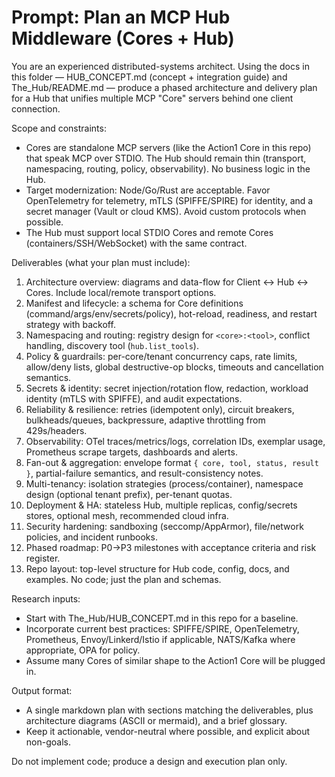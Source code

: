 # Prompt: Plan an MCP Hub Middleware (Cores + Hub)

You are an experienced distributed-systems architect. Using the docs in this folder — HUB_CONCEPT.md (concept + integration guide) and The_Hub/README.md — produce a phased architecture and delivery plan for a Hub that unifies multiple MCP "Core" servers behind one client connection.

Scope and constraints:
- Cores are standalone MCP servers (like the Action1 Core in this repo) that speak MCP over STDIO. The Hub should remain thin (transport, namespacing, routing, policy, observability). No business logic in the Hub.
- Target modernization: Node/Go/Rust are acceptable. Favor OpenTelemetry for telemetry, mTLS (SPIFFE/SPIRE) for identity, and a secret manager (Vault or cloud KMS). Avoid custom protocols when possible.
- The Hub must support local STDIO Cores and remote Cores (containers/SSH/WebSocket) with the same contract.

Deliverables (what your plan must include):
1) Architecture overview: diagrams and data-flow for Client ↔ Hub ↔ Cores. Include local/remote transport options.
2) Manifest and lifecycle: a schema for Core definitions (command/args/env/secrets/policy), hot-reload, readiness, and restart strategy with backoff.
3) Namespacing and routing: registry design for `<core>:<tool>`, conflict handling, discovery tool (`hub.list_tools`).
4) Policy & guardrails: per-core/tenant concurrency caps, rate limits, allow/deny lists, global destructive-op blocks, timeouts and cancellation semantics.
5) Secrets & identity: secret injection/rotation flow, redaction, workload identity (mTLS with SPIFFE), and audit expectations.
6) Reliability & resilience: retries (idempotent only), circuit breakers, bulkheads/queues, backpressure, adaptive throttling from 429s/headers.
7) Observability: OTel traces/metrics/logs, correlation IDs, exemplar usage, Prometheus scrape targets, dashboards and alerts.
8) Fan-out & aggregation: envelope format `{ core, tool, status, result }`, partial-failure semantics, and result-consistency notes.
9) Multi-tenancy: isolation strategies (process/container), namespace design (optional tenant prefix), per-tenant quotas.
10) Deployment & HA: stateless Hub, multiple replicas, config/secrets stores, optional mesh, recommended cloud infra.
11) Security hardening: sandboxing (seccomp/AppArmor), file/network policies, and incident runbooks.
12) Phased roadmap: P0→P3 milestones with acceptance criteria and risk register.
13) Repo layout: top-level structure for Hub code, config, docs, and examples. No code; just the plan and schemas.

Research inputs:
- Start with The_Hub/HUB_CONCEPT.md in this repo for a baseline.
- Incorporate current best practices: SPIFFE/SPIRE, OpenTelemetry, Prometheus, Envoy/Linkerd/Istio if applicable, NATS/Kafka where appropriate, OPA for policy.
- Assume many Cores of similar shape to the Action1 Core will be plugged in.

Output format:
- A single markdown plan with sections matching the deliverables, plus architecture diagrams (ASCII or mermaid), and a brief glossary.
- Keep it actionable, vendor-neutral where possible, and explicit about non-goals.

Do not implement code; produce a design and execution plan only.

